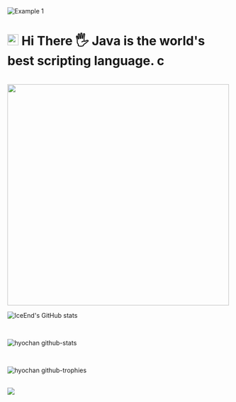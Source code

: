 <img src="https://raw.githubusercontent.com/leviarista/github-profile-header-generator/main/social/examples/example-1.png" alt="Example 1" style="max-width: 100%;">

# <img src="https://raw.githubusercontent.com/Tarikul-Islam-Anik/Animated-Fluent-Emojis/master/Emojis/Smilies/Blue%20Heart.png" alt="Blue Heart" width="25" height="25" /> Hi There 🖐️  Java is the world's best scripting language. c

<br/>

<img src="https://user-images.githubusercontent.com/74038190/212750672-2f3f2b50-c84f-4ed8-a60a-849ae69ff9df.gif" width="500">

<br/>

![IceEnd's GitHub stats](https://github-immortality.vercel.app/api?username=iceend)

<br/>

![hyochan github-stats](https://stats.dooboo.io/api/github-stats-advanced?login=hyochan)

<br/>

![hyochan github-trophies](https://stats.dooboo.io/api/github-trophies?login=hyochan)

<br/>

<img src="https://skillicons.dev/icons?i=all">